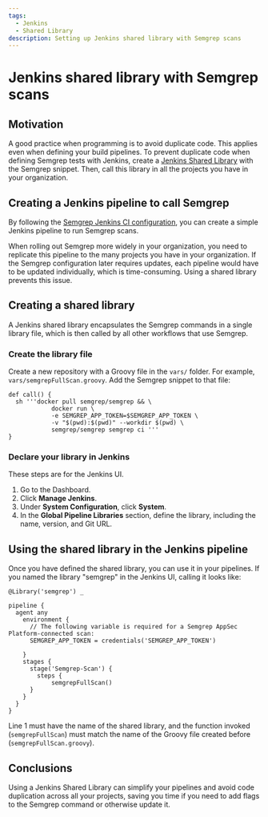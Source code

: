 ```yaml
---
tags:
  - Jenkins
  - Shared Library
description: Setting up Jenkins shared library with Semgrep scans
---
```


# Jenkins shared library with Semgrep scans

## Motivation

A good practice when programming is to avoid duplicate code. This applies even when defining your build pipelines. To prevent duplicate code when defining Semgrep tests with Jenkins, create a [Jenkins Shared Library](https://www.jenkins.io/doc/book/pipeline/shared-libraries/) with the Semgrep snippet. Then, call this library in all the projects you have in your organization.

## Creating a Jenkins pipeline to call Semgrep

By following the [Semgrep Jenkins CI configuration](https://semgrep.dev/docs/semgrep-ci/sample-ci-configs/#sample-jenkins-configuration-snippet), you can create a simple Jenkins pipeline to run Semgrep scans.

When rolling out Semgrep more widely in your organization, you need to replicate this pipeline to the many projects you have in your organization. If the Semgrep configuration later requires updates, each pipeline would have to be updated individually, which is time-consuming. Using a shared library prevents this issue.

## Creating a shared library

A Jenkins shared library encapsulates the Semgrep commands in a single library file, which is then called by all other workflows that use Semgrep.

### Create the library file

Create a new repository with a Groovy file in the `vars/` folder. For example, `vars/semgrepFullScan.groovy`. Add the Semgrep snippet to that file:

```
def call() {
  sh '''docker pull semgrep/semgrep && \
            docker run \
            -e SEMGREP_APP_TOKEN=$SEMGREP_APP_TOKEN \
            -v "$(pwd):$(pwd)" --workdir $(pwd) \
            semgrep/semgrep semgrep ci '''
}
```

### Declare your library in Jenkins

These steps are for the Jenkins UI.

1. Go to the Dashboard.
2. Click **<i class="fa-solid fa-gear"></i> Manage Jenkins**.
3. Under **System Configuration**, click **System**.
4. In the **Global Pipeline Libraries** section, define the library, including the name, version, and Git URL.

## Using the shared library in the Jenkins pipeline

Once you have defined the shared library, you can use it in your pipelines. If you named the library "semgrep" in the Jenkins UI, calling it looks like:

```
@Library('semgrep') _

pipeline {
  agent any
    environment {
      // The following variable is required for a Semgrep AppSec Platform-connected scan:
      SEMGREP_APP_TOKEN = credentials('SEMGREP_APP_TOKEN')

    }
    stages {
      stage('Semgrep-Scan') {
        steps {
            semgrepFullScan()
      }
    }
  }
}
```

Line 1 must have the name of the shared library, and the function invoked (`semgrepFullScan`) must match the name of the Groovy file created before (`semgrepFullScan.groovy`).

## Conclusions

Using a Jenkins Shared Library can simplify your pipelines and avoid code duplication across all your projects, saving you time if you need to add flags to the Semgrep command or otherwise update it.
